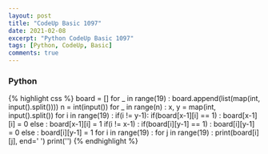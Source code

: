 ```yaml
---
layout: post
title: "CodeUp Basic 1097"
date: 2021-02-08
excerpt: "Python CodeUp Basic 1097"
tags: [Python, CodeUp, Basic]
comments: true
---
```


### Python
{% highlight css %}
board = []
for _ in range(19) :
    board.append(list(map(int, input().split())))
n = int(input())
for _ in range(n) :
    x, y = map(int, input().split())
    for i in range(19) :
        if(i != y-1):
            if(board[x-1][i] == 1) : board[x-1][i] = 0
            else : board[x-1][i] = 1
        if(i != x-1) :
            if(board[i][y-1] == 1) : board[i][y-1] = 0
            else : board[i][y-1] = 1
for i in range(19) :
    for j in range(19) :
        print(board[i][j], end=' ')
    print('')
{% endhighlight %}